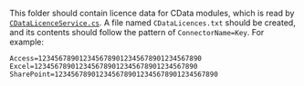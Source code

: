 This folder should contain licence data for CData modules, which is read by
[`CDataLicenceService.cs`](https://github.com/SharpCloud/SCQueryConnect/blob/cdata/SCQueryConnect.Common/Services/CDataLicenceService.cs).
A file named `CDataLicences.txt` should be created, and its contents should
follow the pattern of `ConnectorName=Key`. For example:

```
Access=1234567890123456789012345678901234567890
Excel=1234567890123456789012345678901234567890
SharePoint=1234567890123456789012345678901234567890
```
